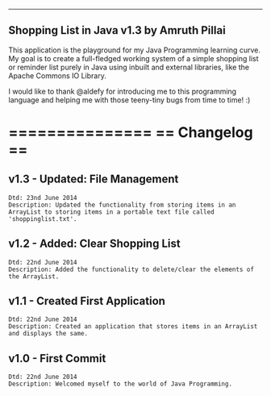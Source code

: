 ---------------------
Shopping List in Java
v1.3 by Amruth Pillai
---------------------

This application is the playground for my Java Programming learning curve. My goal is to create a full-fledged working system of a simple shopping list or reminder list purely in Java using inbuilt and external libraries, like the Apache Commons IO Library.

I would like to thank @aldefy for introducing me to this programming language and helping me with those teeny-tiny bugs from time to time! :)

===============
== Changelog ==
===============

v1.3 - Updated: File Management
-------------------------------
	Dtd: 23nd June 2014
	Description: Updated the functionality from storing items in an ArrayList to storing items in a portable text file called 'shoppinglist.txt'.

v1.2 - Added: Clear Shopping List
---------------------------------
	Dtd: 22nd June 2014
	Description: Added the functionality to delete/clear the elements of the ArrayList.

v1.1 - Created First Application
--------------------------------
	Dtd: 22nd June 2014
	Description: Created an application that stores items in an ArrayList and displays the same.

v1.0 - First Commit
-------------------
	Dtd: 22nd June 2014
	Description: Welcomed myself to the world of Java Programming.
